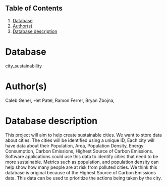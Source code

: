 ## Table of Contents
1. [Database](#database)
1. [Author(s)](#author)
1. [Database description](#description)

# Database
city_sustainability

# Author(s)
Caleb Gener,
Het Patel,
Ramon Ferrer,
Bryan Zbojna,

# Database description
This project will aim to help create sustainable cities. We want to store data about cities. The cities will be identified using a unique ID, 
Each city will have data about their Population, Area, Population Density, Energy Consumption, Carbon Emissions, Highest Source of Carbon 
Emissions. Software applications could use this data to identify cities that need to be more sustainable. Metrics such as population, and 
population density can help show how many people are at risk from polluted cities. We think this database is original because of the Highest 
Source of Carbon Emissions data. This data can be used to prioritize the actions being taken by the city.
